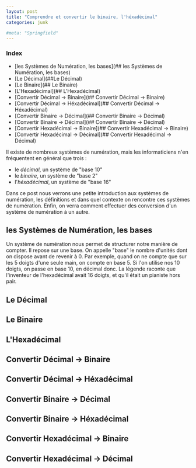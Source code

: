 ```yaml
---
layout: post
title: "Comprendre et convertir le binaire, l'héxadécimal"
categories: junk

#meta: "Springfield"
---
```


### Index 
- [les Systèmes de Numération, les bases](## les Systèmes de Numération, les bases)
- [Le Décimal](##Le Décimal)
- [Le Binaire](## Le Binaire)
- [L'Hexadécimal](## L'Hexadécimal)
- [Convertir Décimal -> Binaire](## Convertir Décimal -> Binaire)
- [Convertir Décimal -> Héxadécimal](## Convertir Décimal -> Héxadécimal)
- [Convertir Binaire -> Décimal](## Convertir Binaire -> Décimal)
- [Convertir Binaire -> Décimal](## Convertir Binaire -> Décimal)
- [Convertir Hexadécimal -> Binaire](## Convertir Hexadécimal -> Binaire)
- [Convertir Hexadécimal -> Décimal](## Convertir Hexadécimal -> Décimal)

Il existe de nombreux systèmes de numération, mais les informaticiens n'en fréquentent en général que trois : 

- le *décimal*, un système de "base 10" 
- le *binaire*, un système de "base 2"
- l'*héxadécimal*, un système de "base 16"

Dans ce post nous verrons une petite introduction aux systèmes de numération, les définitions et dans quel contexte on rencontre ces systèmes de numération. Enfin, on verra comment effectuer des conversion d'un système de numération à un autre. 


## les Systèmes de Numération, les bases 

Un système de numération nous permet de structurer notre manière de compter. Il repose sur une base. 
On appelle "base" le nombre d'unités dont on dispose avant de revenir à 0. Par exemple, quand on ne compte que sur les 5 doigts d'une seule main, on compte en base 5. Si l'on utilise nos 10 doigts, on passe en base 10, en décimal donc. La légende raconte que l'inventeur de l'hexadécimal avait 16 doigts, et qu'il était un pianiste hors pair.


## Le Décimal
## Le Binaire
## L'Hexadécimal
## Convertir Décimal -> Binaire
## Convertir Décimal -> Héxadécimal
## Convertir Binaire -> Décimal
## Convertir Binaire -> Héxadécimal
## Convertir Hexadécimal -> Binaire
## Convertir Hexadécimal -> Décimal

